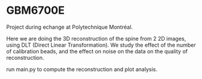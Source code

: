 # GBM6700E

Project during echange at Polytechnique Montréal.

Here we are doing the 3D reconstruction of the spine from 2 2D images, using DLT (Direct Linear Transformation).
We study the effect of the number of calibration beads, and the effect on noise on the data on the quality of reconstruction.

run main.py to compute the reconstruction and plot analysis.
